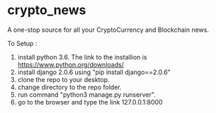 # crypto_news
A one-stop source for all your CryptoCurrency and Blockchain news.

To Setup :
1. install python 3.6. The link to the installion is https://www.python.org/downloads/
2. install django 2.0.6 using "pip install django==2.0.6"
3. clone the repo to your desktop.
4. change directory to the repo folder.
5. run command "python3 manage.py runserver".
6. go to the browser and type the link 127.0.0.1:8000
